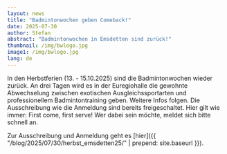 ```yaml
---
layout: news
title: "Badmintonwochen geben Comeback!"
date: 2025-07-30
author: Stefan
abstract: "Badmintonwochen in Emsdetten sind zurück!"
thumbnail: /img/bwlogo.jpg
image1: /img/bwlogo.jpg
lang: de
---
```


In den Herbstferien (13. - 15.10.2025) sind die Badmintonwochen wieder zurück. An drei Tagen wird es in der Euregiohalle die gewohnte Abwechselung zwischen exotischen Ausgleichssportarten und professionellem Badmintontraining geben. Weitere Infos folgen. Die Ausschreibung wie die Anmeldung sind bereits freigeschaltet. Hier gilt wie immer: First come, first serve! Wer dabei sein möchte, meldet sich bitte schnell an.

Zur Ausschreibung und Anmeldung geht es [hier]({{ "/blog/2025/07/30/herbst_emsdetten25/" | prepend: site.baseurl }}).
